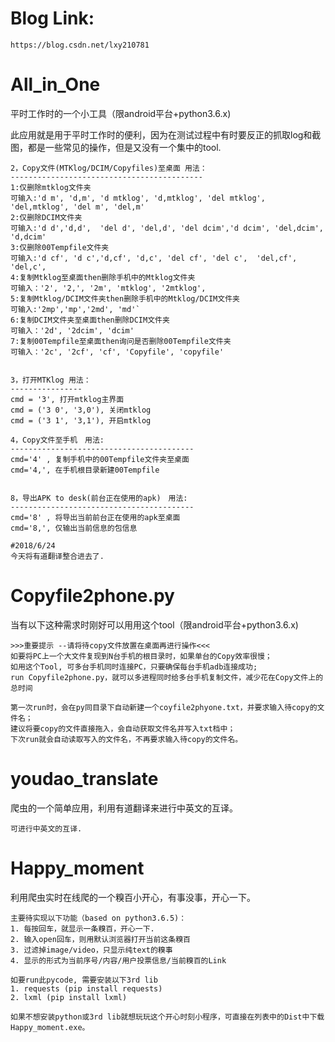 # Blog Link:
    https://blog.csdn.net/lxy210781

# All_in_One
平时工作时的一个小工具（限android平台+python3.6.x)

此应用就是用于平时工作时的便利，因为在测试过程中有时要反正的抓取log和截图，都是一些常见的操作，但是又没有一个集中的tool. 

    2，Copy文件(MTKlog/DCIM/Copyfiles)至桌面 用法：
    -------------------------------------------
    1:仅删除mtklog文件夹
    可输入:'d m', 'd,m', 'd mtklog', 'd,mtklog', 'del mtklog', 'del,mtklog', 'del m', 'del,m'
    2:仅删除DCIM文件夹
    可输入:'d d','d,d',  'del d', 'del,d', 'del dcim','d dcim', 'del,dcim', 'd,dcim'
    3:仅删除00Tempfile文件夹
    可输入:'d cf', 'd c','d,cf', 'd,c', 'del cf', 'del c',  'del,cf', 'del,c',
    4:复制Mtklog至桌面then删除手机中的Mtklog文件夹
    可输入：'2', '2,', '2m', 'mtklog', '2mtklog',
    5:复制Mtklog/DCIM文件夹then删除手机中的Mtklog/DCIM文件夹
    可输入:'2mp','mp','2md', 'md'`
    6:复制DCIM文件夹至桌面then删除DCIM文件夹
    可输入：'2d', '2dcim', 'dcim'
    7:复制00Tempfile至桌面then询问是否删除00Tempfile文件夹
    可输入：'2c', '2cf', 'cf', 'Copyfile', 'copyfile'
    
    
    3，打开MTKlog 用法：
    ----------------
    cmd = '3', 打开mtklog主界面
    cmd = ('3 0', '3,0'), 关闭mtklog
    cmd = ('3 1', '3,1'), 开启mtklog

    4，Copy文件至手机　用法:
    -----------------------------------------
    cmd='4' , 复制手机中的00Tempfile文件夹至桌面
    cmd='4,', 在手机根目录新建00Tempfile
    
    
    8，导出APK to desk(前台正在使用的apk)　用法:
    -----------------------------------------
    cmd='8' , 将导出当前前台正在使用的apk至桌面
    cmd='8,', 仅输出当前信息的包信息
    
    #2018/6/24
    今天将有道翻译整合进去了.
    
# Copyfile2phone.py
当有以下这种需求时刚好可以用用这个tool（限android平台+python3.6.x)

    >>>重要提示 --请将待copy文件放置在桌面再进行操作<<<
    如要将PC上一个大文件复现到N台手机的根目录时，如果单台的Copy效率很慢；
    如用这个Tool, 可多台手机同时连接PC，只要确保每台手机adb连接成功;
    run Copyfile2phone.py，就可以多进程同时给多台手机复制文件，减少花在Copy文件上的总时间

    第一次run时，会在py同目录下自动新建一个coyfile2phyone.txt，并要求输入待copy的文件名；
    建议将要copy的文件直接拖入，会自动获取文件名并写入txt档中；
    下次run就会自动读取写入的文件名，不再要求输入待copy的文件名。

# youdao_translate
 爬虫的一个简单应用，利用有道翻译来进行中英文的互译。
    
    可进行中英文的互译. 

# Happy_moment
 利用爬虫实时在线爬的一个糗百小开心，有事没事，开心一下。
 
    主要待实现以下功能（based on python3.6.5)：
    1. 每按回车，就显示一条糗百，开心一下.
    2. 输入open回车，则用默认浏览器打开当前这条糗百
    3. 过滤掉image/video，只显示纯text的糗事
    4. 显示的形式为当前序号/内容/用户投票信息/当前糗百的Link
    
    如要run此pycode, 需要安装以下3rd lib
    1. requests (pip install requests)
    2. lxml (pip install lxml)
    
    如果不想安装python或3rd lib就想玩玩这个开心时刻小程序，可直接在列表中的Dist中下载Happy_moment.exe。
